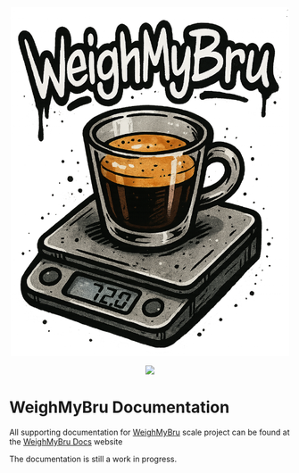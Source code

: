 <div align="center">

<a href="https://031devstudios.github.io/weighmybru-docs/">
    <img src="/images/weighmybru-logo.png" alt="WeighMyBru" width="500" heigh="500">
  </a>

[![](https://dcbadge.limes.pink/api/server/HYp4TSEjSf)](https://discord.gg/HYp4TSEjSf)
</div>

# WeighMyBru Documentation
All supporting documentation for [WeighMyBru] scale project can be found at the [WeighMyBru Docs] website<br>

The documentation is still a work in progress.


[WeighMyBru Docs]: https://031devstudios.github.io/weighmybru-docs/
[WeighMyBru]: https://github.com/031devstudios/WeighMyBru
